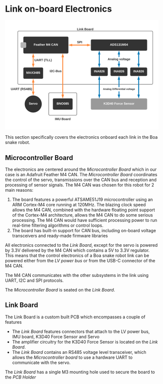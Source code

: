 # Link on-board Electronics

![Electronics overview](static/electronics.png)

This section specifically covers the electronics onboard each link in the Boa snake robot. 


## Microcontroller Board
The electronics are centered around the _Microcontroller Board_ which in our case is an Adafruit Feather M4 CAN. The _Microcontroller Board_ coordinates the control of the servo, transmissions over the CAN bus and reception and processing of sensor signals. The M4 CAN was chosen for this robot for 2 main reasons:

1. The board features a powerful ATSAME51J19 microcontroller using an ARM Cortex-M4 core running at 120MHz. The blazing clock speed allows the M4 CAN, combined with the hardware floating point support of the Cortex-M4 architecture, allows the M4 CAN to do some serious processing. The M4 CAN would have sufficient processing power to run real-time filtering algorithms or control loops.
2. The board has built-in support for CAN bus, including on-board voltage transceivers and ready-made firmware libraries 

All electronics connected to the _Link Board_, except for the servo is powered by 3.3V delivered by the M4 CAN which contains a 5V to 3.3V regulator. This means that the control electronics of a Boa snake robot link can be powered either from the _LV power bus_ or from the USB-C connector of the M4 CAN. 

The M4 CAN communicates with the other subsystems in the link using UART, I2C and SPI protocols.

The _Microcontroller Board_ is seated on the _Link Board_.


## Link Board
The Link Board is a custom built PCB which encompasses a couple of features

- The _Link Board_ features connectors that attach to the LV power bus, IMU board, K3D40 Force Sensor and Servo 
- The amplifier circuitry for the K3D40 Force Sensor is located on the _Link Board_.
- The _Link Board_ contains an RS485 voltage level transceiver, which allows the _Microcontroller board_ to use a hardware UART to communicate with the servo.  

The _Link Board_ has a single M3 mounting hole used to secure the board to the _PCB Holder_